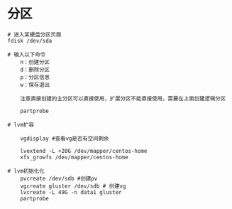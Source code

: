 # 分区

    # 进入某硬盘分区页面
    fdisk /dev/sda

    # 输入以下命令
        n：创建分区
        d：删除分区
        p：分区信息
        w：保存退出

        注意直接创建的主分区可以直接使用，扩展分区不能直接使用，需要在上面创建逻辑分区

        partprobe

    # lvm扩容

        vgdisplay #查看vg是否有空间剩余

        lvextend -L +20G /dev/mapper/centos-home
        xfs_growfs /dev/mapper/centos-home

    # lvm初始化化
        pvcreate /dev/sdb #创建pv
        vgcreate gluster /dev/sdb # 创建vg
        lvcreate -L 49G -n data1 gluster 
        partprobe

